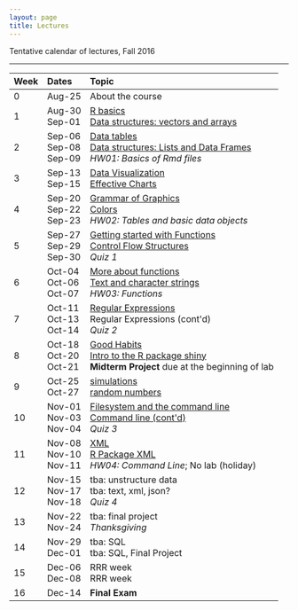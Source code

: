 ```yaml
---
layout: page
title: Lectures
---
```


Tentative calendar of lectures, Fall 2016

<hr>

<table>
  <thead>
    <tr>
      <th align="left">Week</th>
      <th align="left">Dates</th>
      <th align="left">Topic</th>
    </tr>
  </thead>
  <tbody>
    <tr>
      <td>0</td>
      <td>
        Aug-25<br>
      </td>
      <td>
        About the course
      </td>
    </tr>
    <tr>
      <td>1</td>
      <td>
        Aug-30<br>
        Sep-01</td>
      <td>
        <a href="01-R-basics">R basics</a><br>
        <a href="02-data-structures">Data structures: vectors and arrays</a>
      </td>
    </tr>
    <tr>
      <td>2</td>
      <td>
        Sep-06<br>
        Sep-08<br>
        Sep-09
      </td>
      <td>
        <a href="03-data-table-basics">Data tables</a><br>
        <a href="04-lists-data-frames">Data structures: Lists and Data Frames</a><br>
        <em>HW01: Basics of Rmd files</em>
      </td>
    </tr>
    <tr>
      <td>3</td>
      <td>
        Sep-13<br>
        Sep-15</td>
      <td>
        <a href="05-data-visualization">Data Visualization</a><br>
        <a href="06-effective-charts">Effective Charts</a>
      </td>
    </tr>
    <tr>
      <td>4</td>
      <td>
        Sep-20<br>
        Sep-22<br>
        Sep-23
      </td>
       <td>
        <a href="07-grammar-graphics">Grammar of Graphics</a><br>
        <a href="08-colors">Colors</a><br>
        <em>HW02: Tables and basic data objects</em>
      </td>
    </tr>
    <tr>
      <td>5</td>
      <td>
        Sep-27<br>
        Sep-29<br>
        Sep-30
      </td>
      <td>
        <a href="09-functions1">Getting started with Functions</a><br>
        <a href="10-control-flow">Control Flow Structures</a><br>
        <em>Quiz 1</em>
      </td>
    </tr>
    <tr>
      <td>6</td>
      <td>
        Oct-04<br>
        Oct-06<br>
        Oct-07
      </td>
      <td>
        <a href="11-functions2">More about functions</a><br>
        <a href="12-strings1">Text and character strings</a><br>
        <em>HW03: Functions</em>
      </td>
    </tr>
    <tr>
      <td>7</td>
      <td>
        Oct-11<br>
        Oct-13<br>
        Oct-14
      </td>
      <td>
        <a href="13-regex">Regular Expressions</a><br>
        Regular Expressions (cont'd)<br>
        <em>Quiz 2</em>
      </td>
    </tr>
    <tr>
      <td>8</td>
      <td>
        Oct-18<br>
        Oct-20<br>
        Oct-21
      </td>
      <td>
        <a href="14-good-habits">Good Habits</a><br>
        <a href="15-shiny">Intro to the R package shiny</a><br>
        <b>Midterm Project</b> due at the beginning of lab<br>
      </td>
    </tr>
    <tr>
      <td>9</td>
      <td>
        Oct-25<br>
        Oct-27</td>
      <td>
        <a href="https://github.com/ucb-stat133/stat133-fall-2016/blob/master/notes/17-simulations/17-simulations.pdf" target="_blank">simulations</a><br>
        <a href="https://github.com/ucb-stat133/stat133-fall-2016/blob/master/notes/18-random-numbers/18-random-numbers.pdf" target="_blank">random numbers</a>
      </td>
    </tr>
    <tr>
      <td>10</td>
      <td>
        Nov-01<br>
        Nov-03<br>
        Nov-04</td>
      <td>
        <a href="20-command-line">Filesystem and the command line</a><br>
        <a href="20-command-line">Command line (cont'd)</a><br>
        <em>Quiz 3</em>
      </td>
    </tr>
    <tr>
      <td>11</td>
      <td>
        Nov-08<br>
        Nov-10<br>
        Nov-11
      </td>
      <td>
        <a href="https://github.com/ucb-stat133/stat133-fall-2016/blob/master/notes/21-xml/21-xml.pdf" target="_blank">XML</a><br>
        <a href="https://github.com/ucb-stat133/stat133-fall-2016/blob/master/notes/22-parsing-xml/22-parsing-xml.pdf" target="_blank">R Package XML<a/><br>
        <em>HW04: Command Line</em>; No lab (holiday)
      </td>
    </tr>
    <tr>
      <td>12</td>
      <td>
        Nov-15<br>
        Nov-17<br>
        Nov-18</td>
      <td>
        tba: unstructure data <br>
        tba: text, xml, json?<br>
        <em>Quiz 4</em>
      </td>
    </tr>
    <tr>
      <td>13</td>
      <td>
        Nov-22<br>
        Nov-24</td>
      <td>
        tba: final project <br>
        <em>Thanksgiving</em>
      </td>
    </tr>
    <tr>
      <td>14</td>
      <td>
        Nov-29<br>
        Dec-01</td>
      <td>
        tba: SQL <br>
        tba: SQL, Final Project 
      </td>
    </tr>
    <tr>
      <td>15</td>
      <td>
        Dec-06<br>
        Dec-08</td>
      <td>
        RRR week <br>
        RRR week
      </td>
    </tr>
    <tr>
      <td>16</td>
      <td>
        Dec-14</td>
      <td>
        <b>Final Exam</b>
      </td>
    </tr>
  </tbody>
</table>

